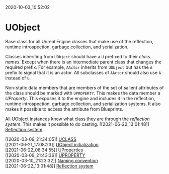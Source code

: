 2020-10-03_10:52:02

# UObject

Base class for all Unreal Engine classes that make use of the reflection, runtime introspection, garbage collection, and serialization.

Classes inheriting from `UObject` should have a `U` prefixed to their *class names*.
Except when there is an intermediate parent class that changes the required prefix.
For example, `AActor` inherits from `UObject` but has the `A` prefix to signal that it is an actor.
All subclasses of `AActor` should also use `A` instead of `U`.

Non-static data members that are members of the set of salient attributes of the class should be marked with `UPROPERTY`.
This makes the data member a *UProperty*.
This exposes it to the engine and includes it in the reflection, runtime introspection, garbage collection, and serialization systems.
It also makes it possible to access the attribute from Blueprints.

All UObject instances know what class they are through the *reflection system*.
This makes it possible to do casting.
[[2021-06-22_13:01:48]] [Reflection system](./Reflection%20system.md)  



[[2020-03-09_21:34:05]] [UCLASS](./UCLASS.md)  
[[2021-06-21_17:08:23]] [UObject initialization](./UObject%20initialization.md)  
[[2021-06-22_08:34:55]] [UProperties](./UProperties.md)  
[[2020-03-09_21:43:36]] [UPROPERTY](./UPROPERTY.md)  
[[2020-03-10_21:23:32]] [Naming convention](./Naming%20convention.md)  
[[2021-06-22_13:01:48]] [Reflection system](./Reflection%20system.md)  
